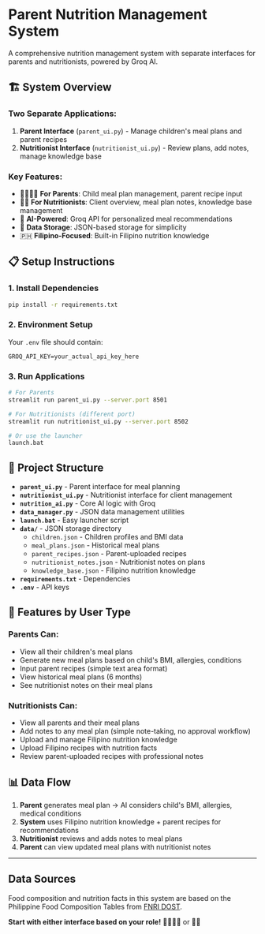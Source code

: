 # Parent Nutrition Management System

A comprehensive nutrition management system with separate interfaces for parents and nutritionists, powered by Groq AI.

## 🏗️ System Overview

### **Two Separate Applications:**
1. **Parent Interface** (`parent_ui.py`) - Manage children's meal plans and parent recipes
2. **Nutritionist Interface** (`nutritionist_ui.py`) - Review plans, add notes, manage knowledge base

### **Key Features:**
- 👨‍👩‍👧‍👦 **For Parents**: Child meal plan management, parent recipe input
- 👩‍⚕️ **For Nutritionists**: Client overview, meal plan notes, knowledge base management
- 🧠 **AI-Powered**: Groq API for personalized meal recommendations
- 📄 **Data Storage**: JSON-based storage for simplicity
- 🇵🇭 **Filipino-Focused**: Built-in Filipino nutrition knowledge

## 📋 Setup Instructions

### 1. Install Dependencies
```bash
pip install -r requirements.txt
```

### 2. Environment Setup
Your `.env` file should contain:
```
GROQ_API_KEY=your_actual_api_key_here
```

### 3. Run Applications
```bash
# For Parents
streamlit run parent_ui.py --server.port 8501

# For Nutritionists (different port)  
streamlit run nutritionist_ui.py --server.port 8502

# Or use the launcher
launch.bat
```

## 📁 Project Structure

- **`parent_ui.py`** - Parent interface for meal planning
- **`nutritionist_ui.py`** - Nutritionist interface for client management
- **`nutrition_ai.py`** - Core AI logic with Groq
- **`data_manager.py`** - JSON data management utilities
- **`launch.bat`** - Easy launcher script
- **`data/`** - JSON storage directory
  - `children.json` - Children profiles and BMI data
  - `meal_plans.json` - Historical meal plans  
  - `parent_recipes.json` - Parent-uploaded recipes
  - `nutritionist_notes.json` - Nutritionist notes on plans
  - `knowledge_base.json` - Filipino nutrition knowledge
- **`requirements.txt`** - Dependencies
- **`.env`** - API keys

## 🎯 Features by User Type

### **Parents Can:**
- View all their children's meal plans
- Generate new meal plans based on child's BMI, allergies, conditions
- Input parent recipes (simple text area format)
- View historical meal plans (6 months)
- See nutritionist notes on their meal plans

### **Nutritionists Can:**
- View all parents and their meal plans
- Add notes to any meal plan (simple note-taking, no approval workflow)
- Upload and manage Filipino nutrition knowledge
- Upload Filipino recipes with nutrition facts
- Review parent-uploaded recipes with professional notes

## 📊 Data Flow

1. **Parent** generates meal plan → AI considers child's BMI, allergies, medical conditions
2. **System** uses Filipino nutrition knowledge + parent recipes for recommendations
3. **Nutritionist** reviews and adds notes to meal plans
4. **Parent** can view updated meal plans with nutritionist notes

---

## Data Sources

Food composition and nutrition facts in this system are based on the Philippine Food Composition Tables from [FNRI DOST](https://i.fnri.dost.gov.ph/).

**Start with either interface based on your role!** 👨‍👩‍👧‍👦 or 👩‍⚕️
